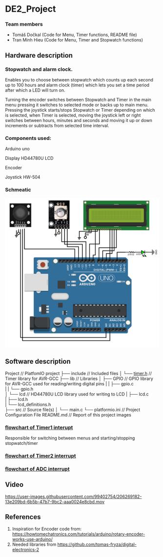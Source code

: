 # DE2_Project

### Team members

* Tomáš Dočkal (Code for Menu, Timer functions, README file)
* Tran Minh Hieu (Code for Menu, Timer and Stopwatch functions)

## Hardware description

### Stopwatch and alarm clock.

Enables you to choose between stopwatch which counts up each second up to 100 hours and alarm clock (timer) which lets you set a time period after which a LED will turn on.

Turning the encoder switches between Stopwatch and Timer in the main menu pressing it switches to selected mode or backs up to main menu. Pressing the joystick starts/stops Stopwatch or Timer depending on which is selected, when Timer is selected, moving the joystick left or right switches between hours, minutes and seconds and moving it up or down increments or subtracts from selected time interval. 

### Components used:

Arduino uno

Display HD44780U LCD

Encoder

Joystick HW-504

### Schmeatic

 ![schematic](images/schema.png)

## Software description

   
   Project                        // PlatfomIO project
   ├── include                    // Included files
   │   └── [timer.h]([Project/include/timer.h](https://github.com/xDocka15/DE2_Projekt/blob/main/Project/include/timer.h))                // Timer library for AVR-GCC 
   ├── lib                        // Libraries
   │   ├── GPIO                   // GPIO library for AVR-GCC used for reading/writing digital pins
   |   |   ├── gpio.c             
   |   |   └── gpio.h             
   │   └── lcd                    // HD44780U LCD library used for writing to LCD
   |       ├── lcd.c              
   |       ├── lcd.h              
   |       └── lcd_definitions.h             
   ├── src                        // Source file(s)
   │   └── main.c
   └── platformio.ini             // Project Configuration File
   README.md                      // Report of this project
   images
   
   
### [flowchart of Timer1 interupt](images/TIMER1.1_flowchart.png)
Responsible for switching between menus and starting/stopping stopwatch/timer
 
### [flowchart of Timer2 interrupt](images/TIMER2_flowchart.png)
 
### [flowchart of ADC interrupt](images/VECT_flowchart.png)
 
 
## Video

https://user-images.githubusercontent.com/99402754/206269182-13e209bd-6b5b-47b7-9bc2-aaa0024e8cbd.mov
## References


1. Inspiration for Encoder code from: https://howtomechatronics.com/tutorials/arduino/rotary-encoder-works-use-arduino/
2. Needed libraries from https://github.com/tomas-fryza/digital-electronics-2
